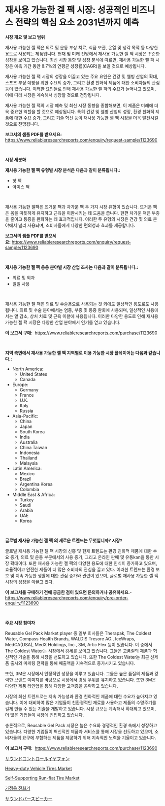 <p><h1>재사용 가능한 겔 팩 시장: 성공적인 비즈니스 전략의 핵심 요소 2031년까지 예측</h1></p><p><strong>시장 개요 및 보고 범위</strong></p>
<p><p>재사용 가능한 젤 팩은 의료 및 운동 부상 치료, 식품 보관, 온열 및 냉각 목적 등 다양한 용도로 사용되는 제품입니다. 현재 및 미래 전망에서 재사용 가능한 젤 팩 시장은 꾸준한 성장을 보이고 있습니다. 최신 시장 동향 및 성장 분석에 따르면, 재사용 가능한 젤 팩 시장은 예측 기간 동안 8.7%의 연평균 성장률(CAGR)을 보일 것으로 예상됩니다.</p><p>재사용 가능한 젤 팩 시장의 성장을 이끌고 있는 주요 요인은 건강 및 웰빙 산업의 확대, 스포츠 부상 예방을 위한 수요의 증가, 그리고 환경 친화적 제품에 대한 소비자들의 관심 등이 있습니다. 이러한 요인들로 인해 재사용 가능한 젤 팩의 수요가 늘어나고 있으며, 이에 따라 시장은 계속해서 성장할 것으로 전망됩니다.</p><p>재사용 가능한 젤 팩의 시장 예측 및 최신 시장 동향을 종합해보면, 이 제품은 미래에 더욱 중요한 역할을 할 것으로 예상됩니다. 특히 건강 및 웰빙 산업의 성장, 환경 친화적 제품에 대한 수요 증가, 그리고 기술 혁신 등이 재사용 가능한 젤 팩 시장을 더욱 발전시킬 것으로 전망됩니다.</p></p>
<p><strong>보고서의 샘플 PDF를 받으세요:</strong> <a href="https://www.reliableresearchreports.com/enquiry/request-sample/1123690">https://www.reliableresearchreports.com/enquiry/request-sample/1123690</a></p>
<p>&nbsp;</p>
<p><strong>시장 세분화</strong></p>
<p><strong>재사용 가능한 젤 팩 유형별 시장 분석은 다음과 같이 분류됩니다.:</strong></p>
<p><ul><li>핫 팩</li><li>아이스 팩</li></ul></p>
<p>&nbsp;</p>
<p><p>재사용 가능한 겔팩은 뜨거운 팩과 차가운 팩 두 가지 시장 유형이 있습니다. 뜨거운 팩은 몸을 따뜻하게 유지하고 근육을 이완시키는 데 도움을 줍니다. 한편 차가운 팩은 부종을 줄이고 통증을 완화하는 데 효과적입니다. 이러한 두 유형의 시장은 건강 및 의료 분야에서 널리 사용되며, 소비자들에게 다양한 편의성과 효과를 제공합니다.</p></p>
<p><strong>보고서의 샘플 PDF를 받으세요:</strong>&nbsp;<a href="https://www.reliableresearchreports.com/enquiry/request-sample/1123690">https://www.reliableresearchreports.com/enquiry/request-sample/1123690</a></p>
<p>&nbsp;</p>
<p><strong> 재사용 가능한 젤 팩 응용 분야별 시장 산업 조사는 다음과 같이 분류됩니다.:</strong></p>
<p><ul><li>의료 및 외과</li><li>일일 사용</li></ul></p>
<p>&nbsp;</p>
<p><p>재사용 가능한 젤 팩은 의료 및 수술용으로 사용되는 것 외에도 일상적인 용도로도 사용됩니다. 의료 및 수술 분야에서는 염증, 부종 및 통증 완화에 사용되며, 일상적인 사용에서는 열 감소, 상처 치료 및 근육 이왈에 사용됩니다. 이러한 다양한 용도로 인해 재사용 가능한 젤 팩 시장은 다양한 산업 분야에서 인기를 얻고 있습니다.</p></p>
<p><strong>이 보고서 구매:</strong>&nbsp; <a href="https://www.reliableresearchreports.com/purchase/1123690">https://www.reliableresearchreports.com/purchase/1123690</a></p>
<p>&nbsp;</p>
<p><strong>지역 측면에서 재사용 가능한 젤 팩 지역별로 이용 가능한 시장 플레이어는 다음과 같습니다.:</strong></p>
<p><ul>
    <li>
        North America:
        <ul>
            <li>United States</li>
            <li>Canada</li>
        </ul>
    </li>
    <li>
        Europe:
        <ul>
            <li>Germany</li>
            <li>France</li>
            <li>U.K.</li>
            <li>Italy</li>
            <li>Russia</li>
        </ul>
    </li>
    <li>
        Asia-Pacific:
        <ul>
            <li>China</li>
            <li>Japan</li>
            <li>South Korea</li>
            <li>India</li>
            <li>Australia</li>
            <li>China Taiwan</li>
            <li>Indonesia</li>
            <li>Thailand</li>
            <li>Malaysia</li>
        </ul>
    </li>
    <li>
        Latin America:
        <ul>
            <li>Mexico</li>
            <li>Brazil</li>
            <li>Argentina Korea</li>
            <li>Colombia</li>
        </ul>
    </li>
    <li>
        Middle East & Africa:
        <ul>
            <li>Turkey</li>
            <li>Saudi</li>
            <li>Arabia</li>
            <li>UAE</li>
            <li>Korea</li>
        </ul>
    </li>
    </ul></p>
<p>&nbsp;</p>
<p><strong>글로벌 재사용 가능한 젤 팩 의 새로운 트렌드는 무엇입니까? 시장?</strong></p>
<p><p>글로벌 재사용 가능한 젤 팩 시장의 신흥 및 현재 트렌드는 환경 친화적 제품에 대한 수요 증가, 의료 및 운동 부문에서의 사용 증가, 그리고 온라인 판매 및 유통kan을 통한 시장 확대이다. 또한 재사용 가능한 젤 팩의 다양한 용도에 대한 인식이 증가하고 있으며, 효율적이고 안전한 제품이 더 많은 소비자의 관심을 끌고 있다. 이러한 트렌드는 환경 보호 및 지속 가능한 생활에 대한 관심 증가와 관련이 있으며, 글로벌 재사용 가능한 젤 팩 시장의 성장을 이끌고 있다.</p></p>
<p><strong>이 보고서를 구매하기 전에 궁금한 점이 있으면 문의하거나 공유하세요.</strong>- <a href="https://www.reliableresearchreports.com/enquiry/pre-order-enquiry/1123690">https://www.reliableresearchreports.com/enquiry/pre-order-enquiry/1123690</a></p>
<p>&nbsp;</p>
<p><strong>주요 시장 참여자</strong></p>
<p><p>Reusable Gel Pack Market player 중 일부 회사들은 Therapak, The Coldest Water, Compass Health Brands, WALDIS Tresore AG., IceWraps, MedCA(USA), MedX Holdings, Inc., 3M, Artic Flex 등이 있습니다. 이 중에서 The Coldest Water는 시장에서 강세를 보이고 있습니다. 그들은 고품질의 제품과 혁신적인 기술을 통해 시장을 선도하고 있습니다. 또한 The Coldest Water는 최근 신제품 출시와 마케팅 전략을 통해 매출액을 지속적으로 증가시키고 있습니다.</p><p>또한, 3M은 시장에서 안정적인 성장을 이루고 있습니다. 그들은 높은 품질의 제품과 강력한 브랜드 이미지를 바탕으로 시장에서 경쟁 우위를 유지하고 있습니다. 또한 3M은 다양한 제품 라인업을 통해 다양한 고객층을 공략하고 있습니다.</p><p>시장의 최신 트렌드로는 지속 가능성과 환경 친화적인 제품에 대한 수요가 높아지고 있습니다. 이에 대비하여 많은 기업들이 친환경적인 재료를 사용하고 제품의 수명주기를 길게 만들 수 있는 기술을 개발하고 있습니다. 시장 규모는 계속해서 확대되고 있으며, 더 많은 기업들이 시장에 진입하고 있습니다.</p><p>총론적으로, Reusable Gel Pack 시장은 높은 수요와 경쟁적인 환경 속에서 성장하고 있습니다. 다양한 기업들이 혁신적인 제품과 서비스를 통해 시장을 선도하고 있으며, 소비자들의 요구에 부합하는 제품을 제공하기 위해 지속적인 노력을 기울이고 있습니다.</p></p>
<p><strong>이 보고서 구매:</strong>&nbsp;&nbsp;<a href="https://www.reliableresearchreports.com/purchase/1123690">https://www.reliableresearchreports.com/purchase/1123690</a></p>
<p><p><a href="https://github.com/joaejkdzgyljvo6/Market-Research-Report-List-1/blob/main/1386150187662.md">サウンドコントロールイヤフォン</a></p><p><a href="https://issuu.com/reportprime-2/docs/heavy-duty-vehicle-tires-market-size-2030.pptx">Heavy-duty Vehicle Tires Market</a></p><p><a href="https://issuu.com/reportprime-2/docs/self-supporting-run-flat-tire-market-size-2030.ppt">Self-Supporting Run-flat Tire Market</a></p><p><a href="https://github.com/idcefvhkdut6/Market-Research-Report-List-1/blob/main/3715624187596.md">가정용 전화기</a></p><p><a href="https://github.com/ppmazlotr77499/Market-Research-Report-List-1/blob/main/8892750187661.md">サウンドバースピーカー</a></p></p>
